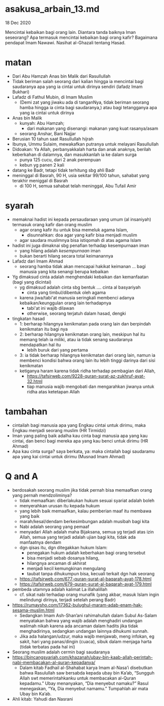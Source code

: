 # asakusa_arbain_13.md
18 Dec 2020

Mencintai kebaikan bagi orang lain.
Diantara tanda baiknya Iman seseorang?
Apa termasuk mencintai kebaikan bagi orang kafir? Bagaimana pendapat Imam Nawawi.
Nasihat al-Ghazali tentang Hasad.

# matan
* Dari Abu Hamzah Anas bin Malik dari Rasullullah
* Tidak beriman salah seorang dari kalian hingga ia mencintai bagi saudaranya apa yang ia cintai
  untuk dirinya sendiri (lafadz Imam Bukhari)
* Lafadz di Fathul Mubin, di Imam Muslim
  * (Demi zat yang jiwaku ada di tanganNya, tidak beriman seorang hamba hingga ia cinta bagi saudaranya,)
  atau bagi tetangganya apa yang ia cintai untuk dirinya
* Anas bin Malik
  * kunyah: Abu Hamzah;
    * dari makanan yang disenangi: makanan yang kuat rasanya/asam
  * seorang Anshar, Bani Najjar
* Berusian 10 tahun saat Rasullullah hijrah
* Ibunya, Ummu Sulaim, mewakafkan putranya untuk melayani Rasullullah 
* Didoakan: Ya Allah, perbanyakkalah harta dan anak anaknya, berilah keberkahan di dalamnya,
  dan masukkanlah ia ke dalam surga
  * punya 125 cucu, dari 2 anak perempuan
  * kebun yg panen 2 kali
* datang ke Badr, tetapi tidak terhitung sbg ahli Badr
* meninggal di Basrah, 90 H, usia sekitar 99/100 tahun, sahabat yang terakhir meniggal di Basrah
  * di 100 H, semua sahabat telah meninggal, Abu Tufail Amir 

# syarah
* memaknai hadist ini kepada persaudaraan yang umum (al insaniyah) termasuk orang kafir dan orang muslim
  * agar orang kafir itu untuk bisa memeluk agama Islam,
    * disunnahkan: doa agar yang kafir bisa menjadi muslim
  * agar saudara muslimnya bisa istiqomah di atas agama Islam
* hadist ini juga dimaknai sbg penafian terhadap kesempurnaan iman
  * yang hilang adalah *kesempurnaan* iman
  * bukan berarti hilang secara total keimanannya
* Lafadz dari Imam Ahmad
  * seorang hamba tidak akan mencapai hakikat keimanan ... bagi manusia yang 
    kita senangi berupa kebaikan
* Yg dimaksud cinta adalah menghendaki kebaikan dan kemanfaatan (bagi yang dicintai)
  * yg dimaksud adalah cinta sbg bentuk .... cinta al basyariyah
    * cinta yang timbul/dibentuk oleh agama
  * karena jiwa/tabi'at manusia seringkali membenci adanya kebaikan/keunggulan orang lain terhadapnya
    * tabi'at ini wajib dilawan
    * otherwise, seorang terjatuh dalam hasad, dengki
* tingkatan hasad
  * 1: berharap hilangnya kenikmatan pada orang lain dan berpindah kenikmatan itu bagi nya
  * 2: berharap hilangnya kenikmatan orang lain, meskipun hal itu memang telah ia miliki,
    atau ia tidak senang saudaranya mendapatkan hal itu
    * lebih buruk dari yang pertama
  * 3: ia tidak berharap hilangnya kenikmatan dari orang lain, namun ia membenci kondisi bahwa 
    orang lain itu lebih tinggi darinya dari sisi kenikmatan
  * ketiganya haram karena tidak ridha terhadap pembagian dari Allah, 
    * https://tafsirweb.com/9228-quran-surat-az-zukhruf-ayat-32.html
    * tiap manusia wajib mengobati dan mengarahkan jiwanya untuk ridha atas ketetapan Allah

# tambahan
* cintailah bagi manusia apa yang Engkau cintai untuk dirimu, 
  maka Engkau menjadi seorang muslim (HR Tirmidzi)
* Iman yang paling baik adalha kau cinta bagi manusia apa yang kau cintai,
  dan benci bagi mereka apa yang kau benci untuk dirimu (HR Ahmad)
* Apa kau cinta surga? saya berkata, ya: maka cintailah bagi saudaramu apa yang kai cintai 
  untuk dirimu (Musnad Imam Ahmad)

# Q and A
* berdosakah seorang muslim jika tidak pernah bisa memaafkan orang yang pernah mendzoliminya? 
  * tidak memaafkan: diberlakukan hukum sesuai syariat adalah boleh
  * menyerahkan urusan itu kepada hukum
  * yang lebih baik memaafkan, kalau pemberian maaf itu membawa yang baik
  * marah/kesal/dendam berkesimbungan adalah musibah bagi kita
  * Nabi adalah seorang yang pemaaf
  * menyadari Allah adalah maha Bijaksana, semua yg terjadi atas izin Allah,
    semua yang terjadi adalah ujian bagi kita, 
    tidak ada manfaatnya dendam
  * dgn qisas itu, dgn ditegakkan hukum Islam:
    * penegakan hukum adalah keberhakan bagi orang tersebut
    * bisa menjadi sebab dosanya hilang, 
    * hilangnya ancaman di akhirat
    * menjadi kecil kemungkinan mengulang
    * taubat tanpa dihukumpun bisa, kecuali terkait dgn hak seorang
  * https://tafsirweb.com/677-quran-surat-al-baqarah-ayat-178.html
  * https://tafsirweb.com/679-quran-surat-al-baqarah-ayat-179.html
 * pembeda utamnya adalah kalimat La illahalillah
   * cf. sikat nabi terhadap orang munafik 
     (yang akbar, masuk Islam ingin melindungi dirinya, terjadi setelah perang Badr)
 * https://rumaysho.com/17362-bulughul-maram-adab-enam-hak-sesama-muslim.html
   * Sedangkan Imam Ash-Shan’ani rahimahullah dalam Subul As-Salam menyatakan bahwa yang wajib adalah menghadiri undangan walimah nikah karena ada ancaman dalam hadits jika tidak menghadirinya, sedangkan undangan lainnya dihukumi sunnah.
   * Jika ada halangan/udzur, maka wajib menjawab, meng infokan, 
     eg sakit, hari yang panas/dingin (cuaca), sibuk dalam menjaga harta (tidak terbatas pada hal ini)
* Seorang muslim adalah cermin bagi saudaranya
* https://bincangsyariah.com/khazanah/ubay-bin-kaab-allah-perintah-nabi-membacakan-al-quran-kepadanya/
  * Dalam kitab Fadhail al-Shahabat karya Imam al-Nasa’i disebutkan bahwa Rasulullah saw bersabda kepada ubay bin Ka’ab, “Sungguh Allah swt memerintahkanku untuk membacakan al-Quran kepadamu.” Ubay menanyakan, “Dia menyebut namaku?” Rasul menegaskan, “Ya, Dia menyebut namamu.” Tumpahlah air mata Ubay bin Ka’ab.
* Ahli kitab: Yahudi dan Nasrani
